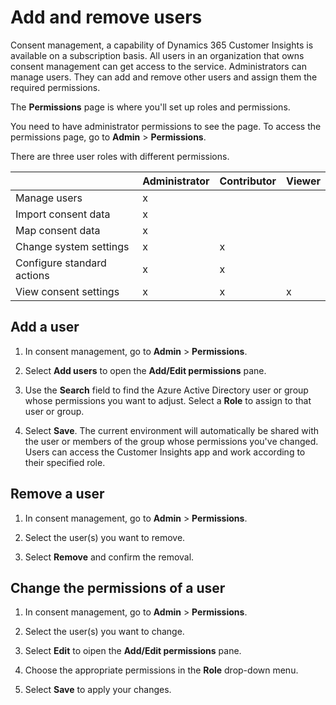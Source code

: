 # Add and remove users

Consent management, a capability of Dynamics 365 Customer Insights is available on a subscription basis. All users in an organization that owns consent management can get access to the service. Administrators can manage users. They can add and remove other users and assign them the required permissions. 

The **Permissions** page is where you'll set up roles and permissions.

You need to have administrator permissions to see the page. To access the permissions page, go to **Admin** > **Permissions**.

There are three user roles with different permissions. 


|  |Administrator  |Contributor  |Viewer  |
|---------|---------|---------|---------|
|Manage users    |     x    |         |         |
|Import consent data     |     x    |         |         |
|Map consent data    |     x    |         |         |
|Change system settings    |      x   |     x    |         |
|Configure standard actions    |     x    |   x      |         |
|View consent settings   |   x      |     x    |    x     |


## Add a user

1. In consent management, go to **Admin** > **Permissions**.

1. Select **Add users** to open the **Add/Edit permissions** pane.

1. Use the **Search** field to find the Azure Active Directory user or group whose permissions you want to adjust. Select a **Role** to assign to that user or group.

1. Select **Save**. The current environment will automatically be shared with the user or members of the group whose permissions you've changed. Users can access the Customer Insights app and work according to their specified role.

## Remove a user

1. In consent management, go to **Admin** > **Permissions**.

1. Select the user(s) you want to remove. 

1. Select **Remove** and confirm the removal.

## Change the permissions of a user

1. In consent management, go to **Admin** > **Permissions**.

1. Select the user(s) you want to change. 

1. Select **Edit** to oipen the **Add/Edit permissions** pane.

1. Choose the appropriate permissions in the **Role** drop-down menu.

1. Select **Save** to apply your changes. 